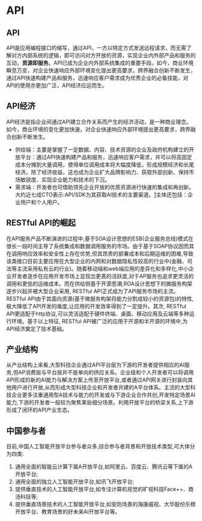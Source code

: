 # API

## API

API是应用编程接口的缩写，通过API，一方以特定方式发送远程请求，而无需了解对方内部系统的逻辑，即可访问对方开放的资源，实现企业内外部产品和服务的互动，**资源即服务**。API已成为企业内外部系统集成的重要手段。如今，商业环境瞬息万变，对企业快速响应外部环境变化提出更高要求，跨界融合创新不断发生，通过API快速构建产品和服务，迅速响应客户需求成为优秀企业的必备技能，对API的使用亦更加广泛，API经济应运而生。

## API经济

API经济是指企业间通过API建立合作关系而产生的经济活动，是一种商业理念。如今，商业环境的变化更加快速，对企业快速响应外部环境提出更高要求，跨界融合创新不断发生。

- 供给端：主要是掌握了一定数据、内容、技术资源的企业及政府机构建立的开放平台：通过API快速构建产品和服务，迅速响应客户需求，并可以将高固定成本分摊到大量调用，使得单位调用成本将大幅度降低，形成规模经济和长尾经济。除了经济收益，这也成为企业扩大品牌影响力、获取外部创新、保持市场敏锐度、实现企业能力和技术的下沉。
- 需求端：开发者也可借助领先企业开放的优质资源进行快速的集成和再创新。大约近七成CTO表示:API/SDK为其获取AI技术的主要渠道。[1]主体还包括：企业用户和个人用户。

## RESTful API的崛起

在API服务产品不断演进的过程中,基于SOA设计思想的ESB(企业服务总线)模式在很长一段时间主导了系统集成和数据调用服务的市场。由于基于SOAP协议因而其在调用响应效率和安全性上存在优势,但其昂贵的部署成本和后期运维的困难,导致该类接口目前主要应用在大型企业的内网和对数据隐私性较高的行业中(金融、司法等主流采用私有云的行业)。随着移动端和web端应用的差异化和多样化,中小企业开发者逐步在应用开发市场上显现岀更髙的活跃度,对于AP服务也追求更灵活的调用和更低的运维成本。而在供给侧基于开源思潮,ROA设计思想下的微服务构架逐步兴起并被大型企业采用, RESTful API正式成为了API服务市场的主流。 RESTful APl由于其面向资源(基于微服务构架将能力分割成较小的资源包)的特性,极大降低了API开发的难度,让应用的开发效率得到了一定提升。其次, RESTful API更适配于http协议,可以灵活适配于硬件终端、桌面、移动应用及云端等多种运行环境。基于以上特征, RESTful API被广泛的应用于开源和半开源的环境中,为API经济奠定了技术基础。

## 产业结构

从产业结构上来看,大型科技企业通过API平台层为下游的开发者提供相应的AI服务,但AP消费层与平台层并不是单向的供应关系。企业级和个人开发者可以将调用API形成的新的AI能力与解决方案上传至开放平台,或者通过API网关进行封装向其他用户进行开放,从而形成大型科技企业和开发者共建的A平台体系。主流的大型科技企业更多注重通用型A技术与能力的开发或与下游企业合作共创,开发特定场景AI能力,下游的开发者一般较为聚焦某些细分场景。利用开放平台的桥梁关系,上下游形成了闭环的API产业生态。

## 中国参与者

目前,中国人工智能开放平台参与者众多,综合参与者背景和开放技术类型,可大体分为四类:

1. 通用全面的智能云计算下属A开放平台,如阿里云、百度云、腾讯云等下属的A开放平台;
1. 通用全面的独立人工智能开放平台,如讯飞开放平台;
1. 提供垂直技术的人工智能开放平台,如专注计算机视觉的旷视科技Face++、商汤科技等;
1. 提供垂直场景技术的人工智能开放平台,如安防场景的海康威视、大华股份乐橙开放平台、教育场景的好未来AI开放平台等。

[1]: https://www.sgpjbg.com/baogao/21424.html
